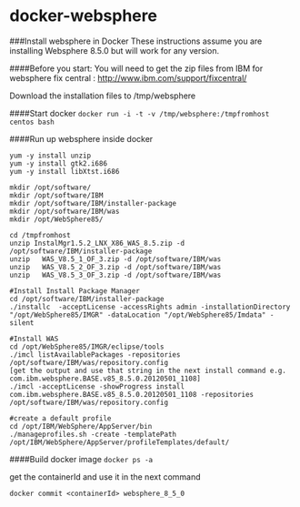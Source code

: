 docker-websphere
================

###Install websphere in Docker
These instructions assume you are installing Websphere 8.5.0 but will work for any version.

####Before you start:
You will need to get the zip files from IBM for websphere fix central : http://www.ibm.com/support/fixcentral/

Download the installation files to /tmp/websphere


####Start docker 
 ```docker run -i -t -v /tmp/websphere:/tmpfromhost centos bash ```

####Run up websphere inside docker
 ```
yum -y install unzip
yum -y install gtk2.i686
yum -y install libXtst.i686

mkdir /opt/software/
mkdir /opt/software/IBM
mkdir /opt/software/IBM/installer-package
mkdir /opt/software/IBM/was
mkdir /opt/WebSphere85/

cd /tmpfromhost
unzip InstalMgr1.5.2_LNX_X86_WAS_8.5.zip -d /opt/software/IBM/installer-package
unzip   WAS_V8.5_1_OF_3.zip -d /opt/software/IBM/was
unzip   WAS_V8.5_2_OF_3.zip -d /opt/software/IBM/was
unzip   WAS_V8.5_3_OF_3.zip -d /opt/software/IBM/was

#Install Install Package Manager
cd /opt/software/IBM/installer-package
./installc  -acceptLicense -accessRights admin -installationDirectory "/opt/WebSphere85/IMGR" -dataLocation "/opt/WebSphere85/Imdata" -silent

#Install WAS
cd /opt/WebSphere85/IMGR/eclipse/tools
./imcl listAvailablePackages -repositories /opt/software/IBM/was/repository.config
[get the output and use that string in the next install command e.g. com.ibm.websphere.BASE.v85_8.5.0.20120501_1108]
./imcl -acceptLicense -showProgress install com.ibm.websphere.BASE.v85_8.5.0.20120501_1108 -repositories  /opt/software/IBM/was/repository.config

#create a default profile
cd /opt/IBM/WebSphere/AppServer/bin
./manageprofiles.sh -create -templatePath /opt/IBM/WebSphere/AppServer/profileTemplates/default/
 ```
 
####Build docker image
```docker ps -a```

get the containerId and use it in the next command

```docker commit <containerId> websphere_8_5_0```



